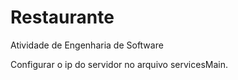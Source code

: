 # Restaurante
Atividade de Engenharia de Software


Configurar o ip do servidor no arquivo servicesMain.
